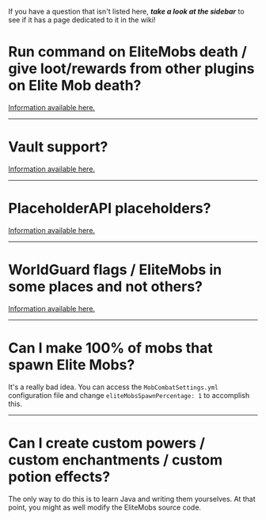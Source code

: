 If you have a question that isn't listed here, ***take a look at the sidebar*** to see if it has a page dedicated to it in the wiki!

# Run command on EliteMobs death / give loot/rewards from other plugins on Elite Mob death?

[Information available here.](https://github.com/MagmaGuy/EliteMobs/wiki/%5BGuide%5D-Run-command-on-Elite-Mob-death)

***

# Vault support?

[Information available here.](https://github.com/MagmaGuy/EliteMobs/wiki/%5BThird-party-support%5D-Vault)

***

# PlaceholderAPI placeholders?

[Information available here.](https://github.com/MagmaGuy/EliteMobs/wiki/%5BPlaceholderAPI%5D-EliteMobs-placeholders)

***

# WorldGuard flags / EliteMobs in some places and not others?

[Information available here.](https://github.com/MagmaGuy/EliteMobs/wiki/%5BThird-party-support%5D-Worldguard-flags)

***

# Can I make 100% of mobs that spawn Elite Mobs?

It's a really bad idea. You can access the `MobCombatSettings.yml` configuration file and change `eliteMobsSpawnPercentage: 1` to accomplish this.

***

# Can I create custom powers / custom enchantments / custom potion effects?

The only way to do this is to learn Java and writing them yourselves. At that point, you might as well modify the EliteMobs source code.